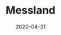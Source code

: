 ---
title: "Messland"
date: 2020-04-31
published: true
tags: games
image: messland.png
description: Top-down adventure where you can manipulate the map.
url: https://www.indiexpo.net/it/games/messland
---